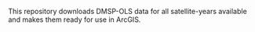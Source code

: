 This repository downloads DMSP-OLS data for all satellite-years available and makes them ready for use in ArcGIS.
